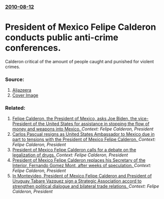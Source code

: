 ### [2010-08-12](/news/2010/08/12/index.md)

# President of Mexico Felipe Calderon conducts public anti-crime conferences. 

Calderon critical of the amount of people caught and punished for violent crimes.


### Source:

1. [Aljazeera](http://english.aljazeera.net/news/americas/2010/08/2010812175827745104.html)
1. [Cover Image](http://www.aljazeera.com)

### Related:

1. [Felipe Calderon, the President of Mexico, asks Joe Biden, the vice-President of the United States for assistance in stopping the flow of money and weapons into Mexico. ](/news/2012/03/5/felipe-caldera3n-the-president-of-mexico-asks-joe-biden-the-vice-president-of-the-united-states-for-assistance-in-stopping-the-flow-of-mo.md) _Context: Felipe Calderon, President_
2. [Carlos Pascual resigns as United States Ambassador to Mexico due in part to tensions with the President of Mexico Felipe Calderon. ](/news/2011/03/19/carlos-pascual-resigns-as-united-states-ambassador-to-mexico-due-in-part-to-tensions-with-the-president-of-mexico-felipe-caldera3n.md) _Context: Felipe Calderon, President_
3. [President of Mexico Felipe Calderon calls for a debate on the legalization of drugs. ](/news/2010/08/8/president-of-mexico-felipe-caldera3n-calls-for-a-debate-on-the-legalization-of-drugs.md) _Context: Felipe Calderon, President_
4. [President of Mexico Felipe Calderon replaces his Secretary of the Interior, Fernando Gomez Mont, after weeks of speculation. ](/news/2010/07/15/president-of-mexico-felipe-caldera3n-replaces-his-secretary-of-the-interior-fernando-gomez-mont-after-weeks-of-speculation.md) _Context: Felipe Calderon, President_
5. [ In Montevideo, President of Mexico Felipe Calderon and President of Uruguay Tabare Vazquez sign a Strategic Association accord to strengthen political dialogue and bilateral trade relations. ](/news/2009/08/14/in-montevideo-president-of-mexico-felipe-caldera3n-and-president-of-uruguay-tabara-c-va-zquez-sign-a-strategic-association-accord-to-streng.md) _Context: Felipe Calderon, President_
